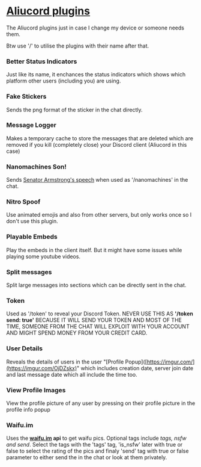 # [Aliucord plugins](https://github.com/Aliucord/Aliucord)

The Aliucord plugins just in case I change my device or someone needs them. 

Btw use '/' to utilise the plugins with their name after that.


### Better Status Indicators 

Just like its name, it enchances the status indicators which shows which platform other users (including you) are using. 

### Fake Stickers

Sends the png format of the sticker in the chat directly.


### Message Logger 

Makes a temporary cache to store the messages that are deleted which are removed if you kill (completely close) your Discord client (Aliucord in this case)


### Nanomachines Son! 

Sends [Senator Armstrong's speech](https://www.youtube.com/watch?v=LmWQd8zhEg4) when used as '/nanomachines' in the chat.


### Nitro Spoof

Use animated emojis and also from other servers, but only works once so I don't use this plugin.


### Playable Embeds

Play the embeds in the client itself. But it might have some issues while playing some youtube videos. 


### Split messages 

Split large messages into sections which can be directly sent in the chat. 


### Token 

Used as '/token' to reveal your Discord Token. NEVER USE THIS AS **'/token send: true'** BECAUSE IT WILL SEND YOUR TOKEN AND MOST OF THE TIME, SOMEONE FROM THE CHAT WILL EXPLOIT WITH YOUR ACCOUNT AND MIGHT SPEND MONEY FROM YOUR CREDIT CARD.


### User Details 
  
Reveals the details of users in the user "[Profile Popup]([https://imgur.com/](https://imgur.com/OjDZskx)" which includes creation date, server join date and last message date which all include the time too.


### View Profile Images 

View the profile picture of any user by pressing on their profile picture in the profile info popup


### Waifu.im 

Uses the **[waifu.im](https://waifu.im) api** to get waifu pics. Optional tags include *tags, nsfw and send*. Select the tags with the 'tags' tag, 'is_nsfw' later with true or false to select the rating of the pics and finaly 'send' tag with true or false parameter to either send the in the chat or look at them privately. 
